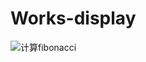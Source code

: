 # Works-display

![计算fibonacci](https://github.com/jiayizhen94/Works-display/tree/master/gif/cpu.gif)


